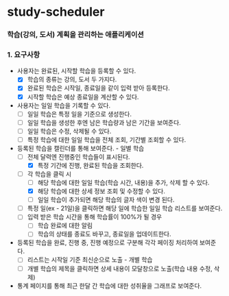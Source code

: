 # study-scheduler
### 학습(강의, 도서) 계획을 관리하는 애플리케이션

### 1. 요구사항
- 사용자는 완료된, 시작할 학습을 등록할 수 있다.
  - [x] 학습의 종류는 강의, 도서 두 가지다.
  - [x] 완료된 학습은 시작일, 종료일을 같이 입력 받아 등록한다.
  - [x] 시작할 학습은 예상 종료일을 계산할 수 있다. 
- 사용자는 일일 학습을 기록할 수 있다.
  - [ ] 일일 학습은 특정 일을 기준으로 생성한다.
  - [ ] 일일 학습을 생성한 후엔 남은 학습량과 남은 기간을 보여준다.
  - [ ] 일일 학습은 수정, 삭제될 수 있다.
  - [ ] 특정 학습에 대한 일일 학습을 전체 조회, 기간별 조회할 수 있다.
- 등록된 학습을 캘린더를 통해 보여준다. - 일별 학습
  - [ ] 전체 달력엔 진행중인 학습들이 표시된다.
    - [x] 특정 기간에 진행, 완료된 학습을 조회한다.
  - [ ] 각 학습을 클릭 시
    - [ ] 해당 학습에 대한 일일 학습(학습 시간, 내용)을 추가, 삭제 할 수 있다.
    - [x] 해당 학습에 대한 상세 정보 조회 및 수정할 수 있다.
    - [ ] 일일 학습이 추가되면 해당 학습의 글자 색이 변경 된다.
  - [ ] 특정 일(ex - 21일)을 클릭하면 해당 일에 학습한 일일 학습 리스트를 보여준다.
  - [ ] 입력 받은 학습 시간을 통해 학습률이 100%가 될 경우
    - [ ] 학습 완료에 대한 알림
    - [ ] 학습의 상태를 종료도 바꾸고, 종료일을 업데이트한다.
- 등록된 학습을 완료, 진행 중, 진행 예정으로 구분해 각각 페이징 처리하여 보여준다.
  - [ ] 리스트는 시작일 기준 최신순으로 노출 - 개별 학습
  - [ ] 개별 학습의 제목을 클릭하면 상세 내용이 모달창으로 노출(학습 내용 수정, 삭제)
- 통계 페이지를 통해 최근 한달 간 학습에 대한 성취율을 그래프로 보여준다.


